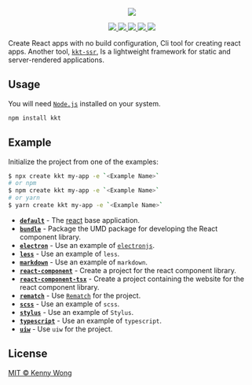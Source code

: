 <p align="center">
  <a href="https://github.com/kktjs/kkt">
    <img src="https://raw.githubusercontent.com/kktjs/kkt/d2bb00dc2d0bd9bb133f3a369d0ad2f5330ed4af/website/kkt.svg?sanitize=true">
  </a>
</p>

<p align="center">
  <a href="https://github.com/kktjs/kkt/issues">
    <img src="https://img.shields.io/github/issues/kktjs/kkt.svg">
  </a>
  <a href="https://github.com/kktjs/kkt/network">
    <img src="https://img.shields.io/github/forks/kktjs/kkt.svg">
  </a>
  <a href="https://github.com/kktjs/kkt/stargazers">
    <img src="https://img.shields.io/github/stars/kktjs/kkt.svg">
  </a>
  <a href="https://github.com/kktjs/kkt/releases">
    <img src="https://img.shields.io/github/release/kktjs/kkt.svg">
  </a>
  <a href="https://www.npmjs.com/package/kkt">
    <img src="https://img.shields.io/npm/v/kkt.svg">
  </a>
</p>


Create React apps with no build configuration, Cli tool for creating react apps. Another tool, [`kkt-ssr`](https://github.com/kktjs/kkt-ssr), Is a lightweight framework for static and server-rendered applications.

## Usage

You will need [`Node.js`](https://nodejs.org) installed on your system.

```bash
npm install kkt
```

## Example

Initialize the project from one of the examples:

```bash
$ npx create kkt my-app -e `<Example Name>`
# or npm
$ npm create kkt my-app -e `<Example Name>`
# or yarn 
$ yarn create kkt my-app -e `<Example Name>`
```

- [**`default`**](example/basic) - The [react](https://github.com/facebook/react) base application.
- [**`bundle`**](example/bundle) - Package the UMD package for developing the React component library.
- [**`electron`**](example/electron) - Use an example of [`electronjs`](https://github.com/electron).
- [**`less`**](example/less) - Use an example of `less`.
- [**`markdown`**](example/markdown) - Use an example of `markdown`.
- [**`react-component`**](example/react-component) - Create a project for the react component library.
- [**`react-component-tsx`**](example/react-component-tsx) - Create a project containing the website for the react component library.
- [**`rematch`**](example/rematch) - Use [`Rematch`](https://github.com/rematch/rematch) for the project.
- [**`scss`**](example/scss) - Use an example of `scss`.
- [**`stylus`**](example/stylus) - Use an example of `Stylus`.
- [**`typescript`**](example/typescript) - Use an example of `typescript`.
- [**`uiw`**](example/uiw) - Use `uiw` for the project.

## License

[MIT © Kenny Wong](./LICENSE)